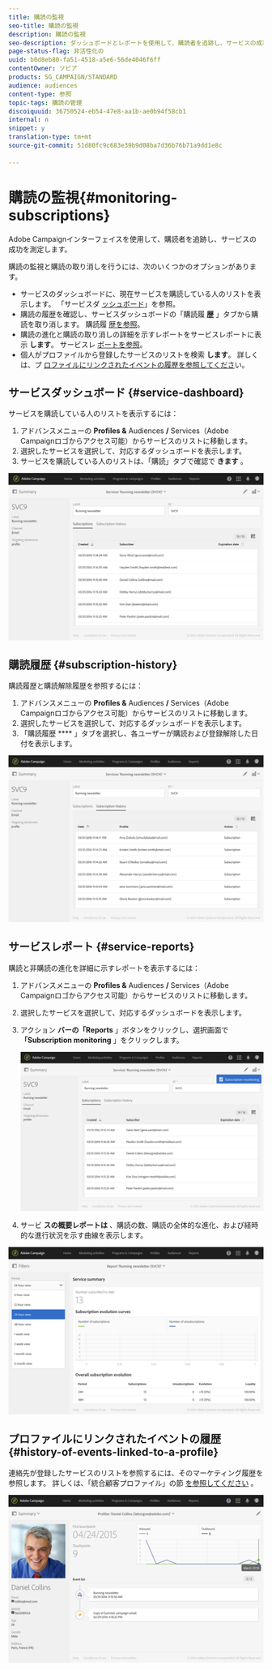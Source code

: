 ```yaml
---
title: 購読の監視
seo-title: 購読の監視
description: 購読の監視
seo-description: ダッシュボードとレポートを使用して、購読者を追跡し、サービスの成功を測定する方法について説明します。
page-status-flag: 非活性化の
uuid: b0d8eb80-fa51-4518-a5e6-56de4046f6ff
contentOwner: ソビア
products: SG_CAMPAIGN/STANDARD
audience: audiences
content-type: 参照
topic-tags: 購読の管理
discoiquuid: 36750524-eb54-47e8-aa1b-ae0b94f58cb1
internal: n
snippet: y
translation-type: tm+mt
source-git-commit: 51d80fc9c683e39b9d08ba7d36b76b71a9dd1e8c

---
```



# 購読の監視{#monitoring-subscriptions}

Adobe Campaignインターフェイスを使用して、購読者を追跡し、サービスの成功を測定します。

購読の監視と購読の取り消しを行うには、次のいくつかのオプションがあります。

* サービスのダッシュボードに、現在サービスを購読している人のリストを表示します。 「サービスダ [ッシュボード](#service-dashboard)」を参照。
* 購読の履歴を確認し、サービスダッシュボードの「購読履 **歴** 」タブから購読を取り消します。 購読履 [歴を参照](#subscription-history)。
* 購読の進化と購読の取り消しの詳細を示すレポートをサービスレポートに表示 **します**。 サービスレ [ポートを参照](#service-reports)。
* 個人がプロファイルから登録したサービスのリストを検索 **します**。 詳しくは、プ [ロファイルにリンクされたイベントの履歴を参照してくださ](#history-of-events-linked-to-a-profile)い。

## サービスダッシュボード {#service-dashboard}

サービスを購読している人のリストを表示するには：

1. アドバンスメニューの **Profiles &amp;** Audiences **/** Services（Adobe Campaignロゴからアクセス可能）からサービスのリストに移動します。
1. 選択したサービスを選択して、対応するダッシュボードを表示します。
1. サービスを購読している人のリストは、「購読」タブで確認で **きます** 。

![](assets/lp_monitoring_subscriptions_1.png)

## 購読履歴 {#subscription-history}

購読履歴と購読解除履歴を参照するには：

1. アドバンスメニューの **Profiles &amp;** Audiences **/** Services（Adobe Campaignロゴからアクセス可能）からサービスのリストに移動します。
1. 選択したサービスを選択して、対応するダッシュボードを表示します。
1. 「購読履歴 **** 」タブを選択し、各ユーザーが購読および登録解除した日付を表示します。

![](assets/lp_monitoring_subscriptions_2.png)

## サービスレポート {#service-reports}

購読と非購読の進化を詳細に示すレポートを表示するには：

1. アドバンスメニューの **Profiles &amp;** Audiences **/** Services（Adobe Campaignロゴからアクセス可能）からサービスのリストに移動します。
1. 選択したサービスを選択して、対応するダッシュボードを表示します。
1. アクション **バーの「Reports** 」ボタンをクリックし、選択画面で **「Subscription monitoring** 」をクリックします。

   ![](assets/lp_monitoring_subscriptions_3.png)

1. サービ **スの概要レポートは** 、購読の数、購読の全体的な進化、および経時的な進行状況を示す曲線を表示します。

![](assets/lp_monitoring_subscriptions_4.png)

## プロファイルにリンクされたイベントの履歴 {#history-of-events-linked-to-a-profile}

連絡先が登録したサービスのリストを参照するには、そのマーケティング履歴を参照します。 詳しくは、「統合顧客プロファイル」の節 [を参照してください](../../audiences/using/integrated-customer-profile.md) 。

![](assets/lp_monitoring_subscriptions_5.png)


